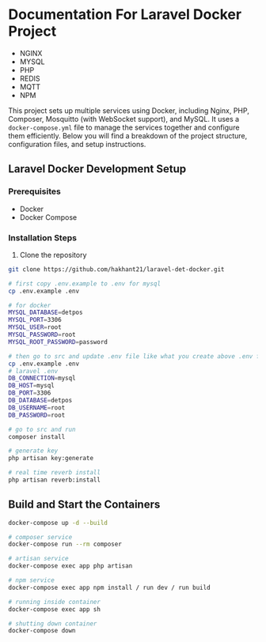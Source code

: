 # Documentation For Laravel Docker Project 

 - NGINX
 - MYSQL
 - PHP
 - REDIS
 - MQTT
 - NPM

This project sets up multiple services using Docker, including Nginx, PHP, Composer, Mosquitto (with WebSocket support), and MySQL. It uses a `docker-compose.yml` file to manage the services together and configure them efficiently. Below you will find a breakdown of the project structure, configuration files, and setup instructions.

## Laravel Docker Development Setup

### Prerequisites
- Docker
- Docker Compose

### Installation Steps

1. Clone the repository
```bash
git clone https://github.com/hakhant21/laravel-det-docker.git

# first copy .env.example to .env for mysql
cp .env.example .env

# for docker 
MYSQL_DATABASE=detpos
MYSQL_PORT=3306
MYSQL_USER=root
MYSQL_PASSWORD=root
MYSQL_ROOT_PASSWORD=password

# then go to src and update .env file like what you create above .env for laravel
cp .env.example .env
# laravel .env
DB_CONNECTION=mysql
DB_HOST=mysql
DB_PORT=3306
DB_DATABASE=detpos
DB_USERNAME=root
DB_PASSWORD=root

# go to src and run
composer install

# generate key
php artisan key:generate

# real time reverb install 
php artisan reverb:install 
```

## Build and Start the Containers

```bash
docker-compose up -d --build

# composer service
docker-compose run --rm composer

# artisan service
docker-compose exec app php artisan

# npm service
docker-compose exec app npm install / run dev / run build 

# running inside container 
docker-compose exec app sh

# shutting down container
docker-compose down
```
